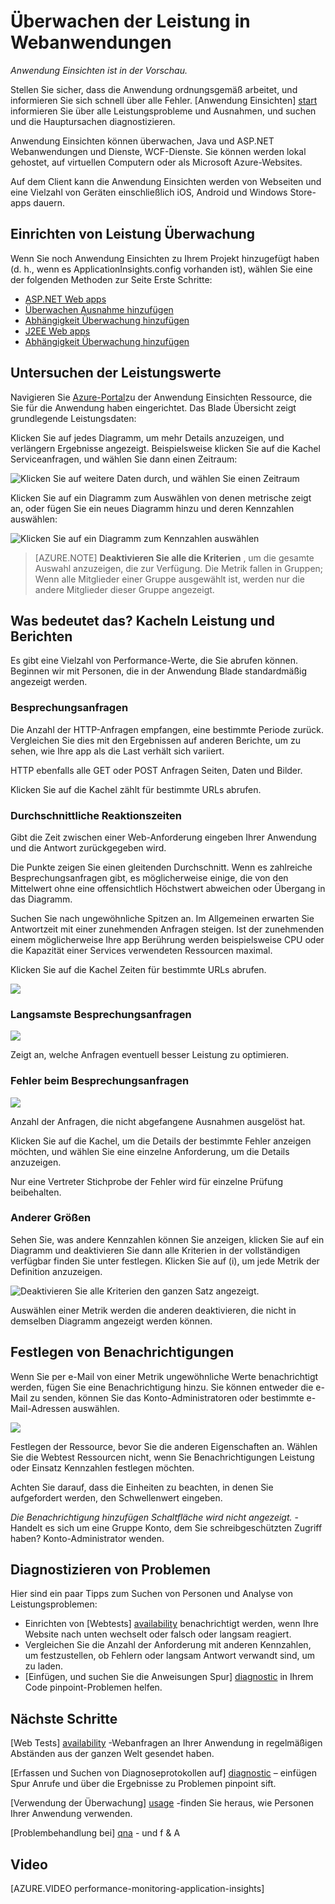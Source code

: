 <properties 
    pageTitle="Überwachen Sie Ihrer app Gesundheit und Verwendung mit Anwendung Einsichten" 
    description="Erste Schritte mit der Anwendung Einsichten. Verwendung, Verfügbarkeit und Leistung von Ihrem lokalen oder Microsoft Azure Applications zu analysieren." 
    services="application-insights" 
    documentationCenter=""
    authors="alancameronwills" 
    manager="douge"/>

<tags 
    ms.service="application-insights" 
    ms.workload="tbd" 
    ms.tgt_pltfrm="ibiza" 
    ms.devlang="na" 
    ms.topic="article" 
    ms.date="11/25/2015" 
    ms.author="awills"/>
 
# <a name="monitor-performance-in-web-applications"></a>Überwachen der Leistung in Webanwendungen

*Anwendung Einsichten ist in der Vorschau.*


Stellen Sie sicher, dass die Anwendung ordnungsgemäß arbeitet, und informieren Sie sich schnell über alle Fehler. [Anwendung Einsichten] [ start] informieren Sie über alle Leistungsprobleme und Ausnahmen, und suchen und die Hauptursachen diagnostizieren.

Anwendung Einsichten können überwachen, Java und ASP.NET Webanwendungen und Dienste, WCF-Dienste. Sie können werden lokal gehostet, auf virtuellen Computern oder als Microsoft Azure-Websites. 

Auf dem Client kann die Anwendung Einsichten werden von Webseiten und eine Vielzahl von Geräten einschließlich iOS, Android und Windows Store-apps dauern.


## <a name="setup"></a>Einrichten von Leistung Überwachung

Wenn Sie noch Anwendung Einsichten zu Ihrem Projekt hinzugefügt haben (d. h., wenn es ApplicationInsights.config vorhanden ist), wählen Sie eine der folgenden Methoden zur Seite Erste Schritte:

* [ASP.NET Web apps](app-insights-asp-net.md)
 * [Überwachen Ausnahme hinzufügen](app-insights-asp-net-exceptions.md)
 * [Abhängigkeit Überwachung hinzufügen](app-insights-monitor-performance-live-website-now.md)
* [J2EE Web apps](app-insights-java-get-started.md)
 * [Abhängigkeit Überwachung hinzufügen](app-insights-java-agent.md)


## <a name="view"></a>Untersuchen der Leistungswerte

Navigieren Sie [Azure-Portal](https://portal.azure.com)zu der Anwendung Einsichten Ressource, die Sie für die Anwendung haben eingerichtet. Das Blade Übersicht zeigt grundlegende Leistungsdaten:



Klicken Sie auf jedes Diagramm, um mehr Details anzuzeigen, und verlängern Ergebnisse angezeigt. Beispielsweise klicken Sie auf die Kachel Serviceanfragen, und wählen Sie dann einen Zeitraum:


![Klicken Sie auf weitere Daten durch, und wählen Sie einen Zeitraum](./media/app-insights-web-monitor-performance/appinsights-48metrics.png)

Klicken Sie auf ein Diagramm zum Auswählen von denen metrische zeigt an, oder fügen Sie ein neues Diagramm hinzu und deren Kennzahlen auswählen:

![Klicken Sie auf ein Diagramm zum Kennzahlen auswählen](./media/app-insights-web-monitor-performance/appinsights-61perfchoices.png)

> [AZURE.NOTE] **Deaktivieren Sie alle die Kriterien** , um die gesamte Auswahl anzuzeigen, die zur Verfügung. Die Metrik fallen in Gruppen; Wenn alle Mitglieder einer Gruppe ausgewählt ist, werden nur die andere Mitglieder dieser Gruppe angezeigt.


## <a name="metrics"></a>Was bedeutet das? Kacheln Leistung und Berichten

Es gibt eine Vielzahl von Performance-Werte, die Sie abrufen können. Beginnen wir mit Personen, die in der Anwendung Blade standardmäßig angezeigt werden.


### <a name="requests"></a>Besprechungsanfragen

Die Anzahl der HTTP-Anfragen empfangen, eine bestimmte Periode zurück. Vergleichen Sie dies mit den Ergebnissen auf anderen Berichte, um zu sehen, wie Ihre app als die Last verhält sich variiert.

HTTP ebenfalls alle GET oder POST Anfragen Seiten, Daten und Bilder.

Klicken Sie auf die Kachel zählt für bestimmte URLs abrufen.

### <a name="average-response-time"></a>Durchschnittliche Reaktionszeiten

Gibt die Zeit zwischen einer Web-Anforderung eingeben Ihrer Anwendung und die Antwort zurückgegeben wird.

Die Punkte zeigen Sie einen gleitenden Durchschnitt. Wenn es zahlreiche Besprechungsanfragen gibt, es möglicherweise einige, die von den Mittelwert ohne eine offensichtlich Höchstwert abweichen oder Übergang in das Diagramm.

Suchen Sie nach ungewöhnliche Spitzen an. Im Allgemeinen erwarten Sie Antwortzeit mit einer zunehmenden Anfragen steigen. Ist der zunehmenden einem möglicherweise Ihre app Berührung werden beispielsweise CPU oder die Kapazität einer Services verwendeten Ressourcen maximal.

Klicken Sie auf die Kachel Zeiten für bestimmte URLs abrufen.

![](./media/app-insights-web-monitor-performance/appinsights-42reqs.png)


### <a name="slowest-requests"></a>Langsamste Besprechungsanfragen

![](./media/app-insights-web-monitor-performance/appinsights-44slowest.png)

Zeigt an, welche Anfragen eventuell besser Leistung zu optimieren.


### <a name="failed-requests"></a>Fehler beim Besprechungsanfragen

![](./media/app-insights-web-monitor-performance/appinsights-46failed.png)

Anzahl der Anfragen, die nicht abgefangene Ausnahmen ausgelöst hat.

Klicken Sie auf die Kachel, um die Details der bestimmte Fehler anzeigen möchten, und wählen Sie eine einzelne Anforderung, um die Details anzuzeigen. 

Nur eine Vertreter Stichprobe der Fehler wird für einzelne Prüfung beibehalten.

### <a name="other-metrics"></a>Anderer Größen

Sehen Sie, was andere Kennzahlen können Sie anzeigen, klicken Sie auf ein Diagramm und deaktivieren Sie dann alle Kriterien in der vollständigen verfügbar finden Sie unter festlegen. Klicken Sie auf (i), um jede Metrik der Definition anzuzeigen.

![Deaktivieren Sie alle Kriterien den ganzen Satz angezeigt.](./media/app-insights-web-monitor-performance/appinsights-62allchoices.png)


Auswählen einer Metrik werden die anderen deaktivieren, die nicht in demselben Diagramm angezeigt werden können.

## <a name="set-alerts"></a>Festlegen von Benachrichtigungen

Wenn Sie per e-Mail von einer Metrik ungewöhnliche Werte benachrichtigt werden, fügen Sie eine Benachrichtigung hinzu. Sie können entweder die e-Mail zu senden, können Sie das Konto-Administratoren oder bestimmte e-Mail-Adressen auswählen.

![](./media/app-insights-web-monitor-performance/appinsights-413setMetricAlert.png)

Festlegen der Ressource, bevor Sie die anderen Eigenschaften an. Wählen Sie die Webtest Ressourcen nicht, wenn Sie Benachrichtigungen Leistung oder Einsatz Kennzahlen festlegen möchten.

Achten Sie darauf, dass die Einheiten zu beachten, in denen Sie aufgefordert werden, den Schwellenwert eingeben.

*Die Benachrichtigung hinzufügen Schaltfläche wird nicht angezeigt.* -Handelt es sich um eine Gruppe Konto, dem Sie schreibgeschützten Zugriff haben? Konto-Administrator wenden.

## <a name="diagnosis"></a>Diagnostizieren von Problemen

Hier sind ein paar Tipps zum Suchen von Personen und Analyse von Leistungsproblemen:

* Einrichten von [Webtests] [ availability] benachrichtigt werden, wenn Ihre Website nach unten wechselt oder falsch oder langsam reagiert. 
* Vergleichen Sie die Anzahl der Anforderung mit anderen Kennzahlen, um festzustellen, ob Fehlern oder langsam Antwort verwandt sind, um zu laden.
* [Einfügen, und suchen Sie die Anweisungen Spur] [ diagnostic] in Ihrem Code pinpoint-Problemen helfen.

## <a name="next"></a>Nächste Schritte

[Web Tests] [ availability] -Webanfragen an Ihrer Anwendung in regelmäßigen Abständen aus der ganzen Welt gesendet haben.

[Erfassen und Suchen von Diagnoseprotokollen auf] [ diagnostic] – einfügen Spur Anrufe und über die Ergebnisse zu Problemen pinpoint sift.

[Verwendung der Überwachung] [ usage] -finden Sie heraus, wie Personen Ihrer Anwendung verwenden.

[Problembehandlung bei] [ qna] - und f & A

## <a name="video"></a>Video

[AZURE.VIDEO performance-monitoring-application-insights]

<!--Link references-->

[availability]: app-insights-monitor-web-app-availability.md
[diagnostic]: app-insights-diagnostic-search.md
[greenbrown]: app-insights-asp-net.md
[qna]: app-insights-troubleshoot-faq.md
[redfield]: app-insights-monitor-performance-live-website-now.md
[start]: app-insights-overview.md
[usage]: app-insights-web-track-usage.md

 

